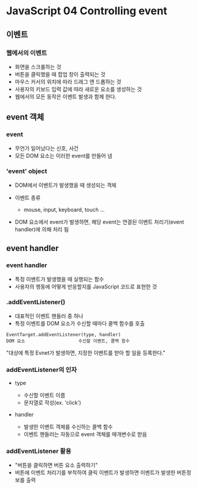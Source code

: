 # JavaScript 04 Controlling event

## 이벤트

### 웹에서의 이벤트

- 화면을 스크롤하는 것
- 버튼을 클릭했을 때 팝업 창이 출력되는 것
- 마우스 커서의 위치에 따라 드래그 앤 드롭하는 것
- 사용자의 키보드 입력 값에 따라 새로운 요소를 생성하는 것
- 웹에서의 모든 동작은 이벤트 발생과 함께 한다.

## event 객체

### event

- 무언가 일어났다는 신호, 사건
- 모든 DOM 요소는 이러한 event를 만들어 냄

### 'event' object

- DOM에서 이벤트가 발생했을 때 생성되는 객체
- 이벤트 종류
  - mouse, input, keyboard, touch ...

- DOM 요소에서 event가 발생하면, 해당 event는 연결된 이벤트 처리기(event handler)에 의해 처리 됨

## event handler

### event handler
- 특정 이벤트가 발생했을 때 실행되는 함수
- 사용자의 행동에 어떻게 반응할지를 JavaScript 코드로 표현한 것

### .addEventListener()
- 대표적인 이벤트 핸들러 중 하나
- 특정 이벤트를 DOM 요소가 수신할 때마다 콜백 함수를 호출

```
EventTarget.addEventListener(type, handler)
DOM 요소                    수신할 이벤트, 콜백 함수
```

"대상에 특정 Evnet가 발생하면, 지정한 이벤트를 받아 할 일을 등록한다."

### addEventListener의 인자
- type
  - 수신할 이벤트 이름
  - 문자열로 작성(ex. 'click')

- handler
  - 발생한 이벤트 객체를 수신하는 콜백 함수
  - 이벤트 핸들러는 자동으로 event 객체를 매개변수로 받음


### addEventListener 활용
- "버튼을 클릭하면 버튼 요소 출력하기"
- 버튼에 이벤트 처리기를 부착하여 클릭 이벤트가 발생하면 이벤트가 발생한 버튼정보를 출력